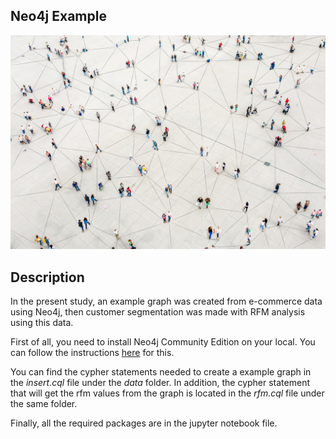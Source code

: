## Neo4j Example

![graph](/images/connection.jpg)

## Description
In the present study, an example graph was created from e-commerce data using Neo4j, 
then customer segmentation was made with RFM analysis using this data.

First of all, you need to install Neo4j Community Edition on your local.
You can follow the instructions [here](https://neo4j.com/docs/operations-manual/current/installation/) for this.

You can find the cypher statements needed to create a example graph in the 
*insert.cql* file under the *data* folder. 
In addition, the cypher statement that will get the rfm values from the graph is 
located in the *rfm.cql* file under the same folder.

Finally, all the required packages are in the jupyter notebook file.


